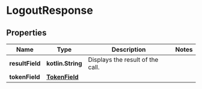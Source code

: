 
# LogoutResponse

## Properties
Name | Type | Description | Notes
------------ | ------------- | ------------- | -------------
**resultField** | **kotlin.String** | Displays the result of the call. | 
**tokenField** | [**TokenField**](TokenField.md) |  | 



